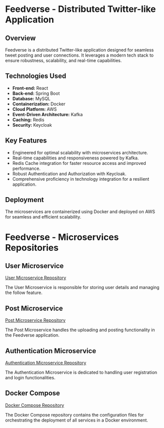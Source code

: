 # Feedverse - Distributed Twitter-like Application


## Overview

Feedverse is a distributed Twitter-like application designed for seamless tweet posting and user connections. It leverages a modern tech stack to ensure robustness, scalability, and real-time capabilities.

## Technologies Used

- **Front-end:** React
- **Back-end:** Spring Boot
- **Database:** MySQL
- **Containerization:** Docker
- **Cloud Platform:** AWS
- **Event-Driven Architecture:** Kafka
- **Caching:** Redis
- **Security:** Keycloak

## Key Features

- Engineered for optimal scalability with microservices architecture.
- Real-time capabilities and responsiveness powered by Kafka.
- Redis Cache integration for faster resource access and improved performance.
- Robust Authentication and Authorization with Keycloak.
- Comprehensive proficiency in technology integration for a resilient application.

## Deployment

The microservices are containerized using Docker and deployed on AWS for seamless and efficient scalability.

# Feedverse - Microservices Repositories

## User Microservice

[User Microservice Repository](https://github.com/venkatesh1226/feedverse-user)

The User Microservice is responsible for storing user details and managing the follow feature.

## Post Microservice

[Post Microservice Repository](https://github.com/venkatesh1226/feedverse-posts)

The Post Microservice handles the uploading and posting functionality in the Feedverse application.

## Authentication Microservice

[Authentication Microservice Repository](https://github.com/your-username/authentication-microservice)

The Authentication Microservice is dedicated to handling user registration and login functionalities.

## Docker Compose

[Docker Compose Repository](https://github.com/venkatesh1226/feedverse-signup)

The Docker Compose repository contains the configuration files for orchestrating the deployment of all services in a Docker environment.

